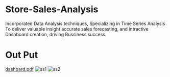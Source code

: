 # Store-Sales-Analysis
Incorporated Data Analysis techniques, Specializing in Time Series Analysis To deliver valuable insight accurate sales forecasting, and intractive Dashboard creation, driving Bussiness success
# Out Put
[dashbard.pdf](https://github.com/786gulshanbano/Store-Sales-Analysis/files/11655917/dashbard.pdf)
![ss1](https://github.com/786gulshanbano/Store-Sales-Analysis/assets/115154828/1d1bc88c-e61c-4fab-a388-7afd26294515)
![ss2](https://github.com/786gulshanbano/Store-Sales-Analysis/assets/115154828/b333c8d4-10d2-4029-b670-ed08e7f9cb68)

